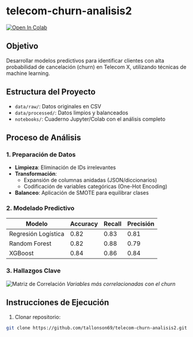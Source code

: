 # telecom-churn-analisis2

[![Open In Colab](https://colab.research.google.com/assets/colab-badge.svg)](https://colab.research.google.com/github/tallonson69/telecom-churn-analisis2/blob/main/analisis_churn.ipynb)

## Objetivo
Desarrollar modelos predictivos para identificar clientes con alta probabilidad de cancelación (churn) en Telecom X, utilizando técnicas de machine learning.

## Estructura del Proyecto
- `data/raw/`: Datos originales en CSV
- `data/processed/`: Datos limpios y balanceados
- `notebooks/`: Cuaderno Jupyter/Colab con el análisis completo

## Proceso de Análisis

### 1. Preparación de Datos
- **Limpieza**: Eliminación de IDs irrelevantes
- **Transformación**: 
  - Expansión de columnas anidadas (JSON/diccionarios)
  - Codificación de variables categóricas (One-Hot Encoding)
- **Balanceo**: Aplicación de SMOTE para equilibrar clases

### 2. Modelado Predictivo
| Modelo | Accuracy | Recall | Precisión |
|--------|----------|--------|-----------|
| Regresión Logística | 0.82 | 0.83 | 0.81 |
| Random Forest | 0.82 | 0.88 | 0.79 |
| XGBoost | 0.84 | 0.86 | 0.84 |

### 3. Hallazgos Clave
![Matriz de Correlación](images/correlation_matrix.png)
*Variables más correlacionadas con el churn*

## Instrucciones de Ejecución

1. Clonar repositorio:
```bash
git clone https://github.com/tallonson69/telecom-churn-analisis2.git
